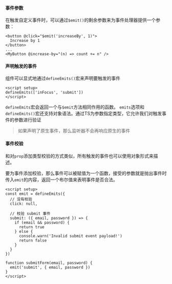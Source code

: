 #### 事件参数
在触发自定义事件时，可以通过`$emit()`的剩余参数来为事件处理器提供一个参数：
```vue
<button @click="$emit('increaseBy', 1)">
  Increase by 1
</button>
...
<MyButton @increase-by="(n) => count += n" />
```
#### 声明触发的事件
组件可以显式地通过`defineEmits()`宏来声明要触发的事件
```vue
<script setup>
defineEmits(['inFocus', 'submit'])
</script>
```
`defineEmits`宏会返回一个与`$emit`方法相同作用的函数。
`emits`选项和`defineEmits()`宏还支持对象语法。通过TS为参数指定类型，它允许我们对触发事件的参数进行验证
>如果声明了原生事件，那么监听器不会再响应原生的事件
#### 事件校验
和对`prop`添加类型校验的方式类似，所有触发的事件也可以使用对象形式来描述。

要为事件添加校验，那么事件可以被赋值为一个函数，接受的参数就是抛出事件时传入`emit`的内容，返回一个布尔值来表明事件是否合法。
```vue
<script setup>
const emit = defineEmits({
  // 没有校验
  click: null,

  // 校验 submit 事件
  submit: ({ email, password }) => {
    if (email && password) {
      return true
    } else {
      console.warn('Invalid submit event payload!')
      return false
    }
  }
})

function submitForm(email, password) {
  emit('submit', { email, password })
}
</script>
```